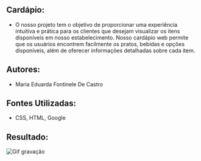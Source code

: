 ## Cardápio:
 * O nosso projeto tem o objetivo de proporcionar uma experiência intuitiva e prática para os clientes que desejam visualizar os itens disponíveis em nosso estabelecimento. Nosso cardápio web permite que os usuários encontrem facilmente os pratos, bebidas e opções disponíveis, além de oferecer informações detalhadas sobre cada item.

## Autores:
* Maria Eduarda Fontinele De Castro


## Fontes Utilizadas:
* CSS, HTML, Google 

## Resultado:
 ![Gif gravação](img/gravando.gif)